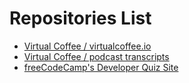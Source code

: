 <!-- Before adding a repository to this list, make sure that it passes our repository checklist below -->

<!--
✅ Relevant name
✅ Description
Clearly describe what the project does and is for.
✅ Relevant tags
They should highlight their scope, stack, field, etc.
✅ README.md file
Important information about your project.
✅ CONTRIBUTIONS.md/CONTRIBUTING.md file
A contribution guide for contributors.
✅ Open source license
A project is not open source if it doesn't have a valid license.
✅ Code of Conduct (COC)
An excellent indicator of a healthy contributor's environment.
✅ Issue and Pull Request templates
Templates for making issues and pull requests.
 -->

 <!-- Please don't type or change anything above here. Work on your changes below. -->

# Repositories List

- [Virtual Coffee / virtualcoffee.io](https://github.com/Virtual-Coffee/virtualcoffee.io)
- [Virtual Coffee / podcast transcripts](https://github.com/Virtual-Coffee/podcast-transcripts)
- [freeCodeCamp's Developer Quiz Site](https://github.com/freeCodeCamp/Developer_Quiz_Site)
